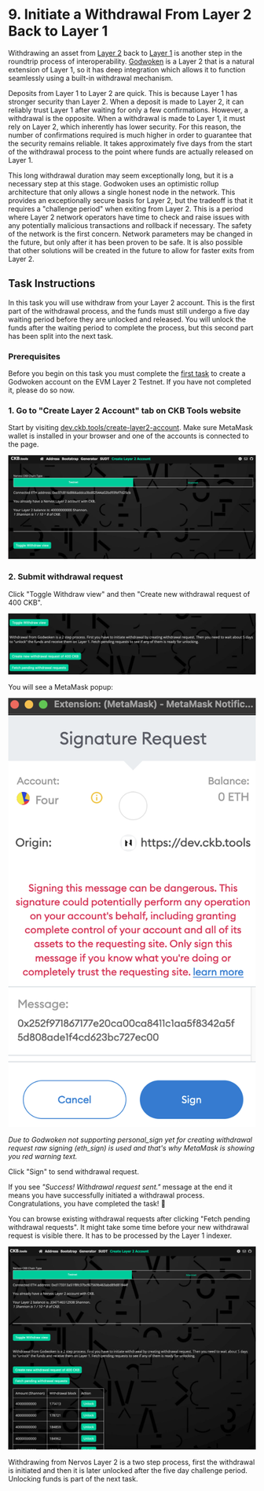 # 9. Initiate a Withdrawal From Layer 2 Back to Layer 1

Withdrawing an asset from [Layer 2](../concept-explainers/structure.md#layer-1-layer-2) back to [Layer 1](../concept-explainers/structure.md#layer-1--layer-2) is another step in the roundtrip process of interoperability. [Godwoken](../concept-explainers/frameworks.md#godwoken) is a Layer 2 that is a natural extension of Layer 1, so it has deep integration which allows it to function seamlessly using a built-in withdrawal mechanism.

Deposits from Layer 1 to Layer 2 are quick. This is because Layer 1 has stronger security than Layer 2. When a deposit is made to Layer 2, it can reliably trust Layer 1 after waiting for only a few confirmations. However, a withdrawal is the opposite. When a withdrawal is made to Layer 1, it must rely on Layer 2, which inherently has lower security. For this reason, the number of confirmations required is much higher in order to guarantee that the security remains reliable. It takes approximately five days from the start of the withdrawal process to the point where funds are actually released on Layer 1.

This long withdrawal duration may seem exceptionally long, but it is a necessary step at this stage. Godwoken uses an optimistic rollup architecture that only allows a single honest node in the network. This provides an exceptionally secure basis for Layer 2, but the tradeoff is that it requires a "challenge period" when exiting from Layer 2. This is a period where Layer 2 network operators have time to check and raise issues with any potentially malicious transactions and rollback if necessary. The safety of the network is the first concern. Network parameters may be changed in the future, but only after it has been proven to be safe. It is also possible that other solutions will be created in the future to allow for faster exits from Layer 2.

## Task Instructions

In this task you will use withdraw from your Layer 2 account. This is the first part of the withdrawal process, and the funds must still undergo a five day waiting period before they are unlocked and released. You will unlock the funds after the waiting period to complete the process, but this second part has been split into the next task.

### Prerequisites

Before you begin on this task you must complete the [first task](1.create.godwoken.account.md) to create a Godwoken account on the EVM Layer 2 Testnet. If you have not completed it, please do so now.

### 1. Go to "Create Layer 2 Account" tab on CKB Tools website <a href="#1.-go-to-create-layer-2-account-tab-on-ckb-tools-website" id="1.-go-to-create-layer-2-account-tab-on-ckb-tools-website"></a>

Start by visiting [dev.ckb.tools/create-layer2-account](https://dev.ckb.tools/create-layer2-account). Make sure MetaMask wallet is installed in your browser and one of the accounts is connected to the page.

![Create Layer 2 Account tab](<../.gitbook/assets/image (5).png>)

### 2. Submit withdrawal request&#x20;

Click "Toggle Withdraw view" and then "Create new withdrawal request of 400 CKB".

![](<../.gitbook/assets/image (1).png>)

You will see a MetaMask popup:

![](<../.gitbook/assets/image (3).png>)

_Due to Godwoken not supporting personal\_sign yet for creating withdrawal request raw signing (eth\_sign) is used and that's why MetaMask is showing you red warning text._

Click "Sign" to send withdrawal request.

If you see _"Success! Withdrawal request sent."_ message at the end it means you have successfully initiated a withdrawal process. Congratulations, you have completed the task! 👏

You can browse existing withdrawal requests after clicking "Fetch pending withdrawal requests". It might take some time before your new withdrawal request is visible there. It has to be processed by the Layer 1 indexer.

![](<../.gitbook/assets/image (4).png>)

Withdrawing from Nervos Layer 2 is a two step process, first the withdrawal is initiated and then it is later unlocked after the five day challenge period. Unlocking funds is part of the next task.
